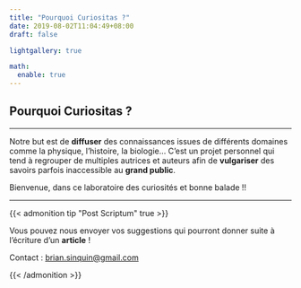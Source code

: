 ```yaml
---
title: "Pourquoi Curiositas ?"
date: 2019-08-02T11:04:49+08:00
draft: false

lightgallery: true

math:
  enable: true
---
```


## Pourquoi Curiositas ?
---

Notre but est de **diffuser** des connaissances issues de différents domaines comme la physique, l’histoire, la biologie… 
C’est un projet personnel qui tend à regrouper de multiples autrices et auteurs afin de **vulgariser** des savoirs parfois inaccessible au **grand public**. 

Bienvenue, dans ce laboratoire des curiosités et bonne balade !!


---

{{< admonition tip "Post Scriptum" true >}}

Vous pouvez nous envoyer vos suggestions qui pourront donner suite à l’écriture d’un **article** !

Contact : brian.sinquin@gmail.com


{{< /admonition >}}